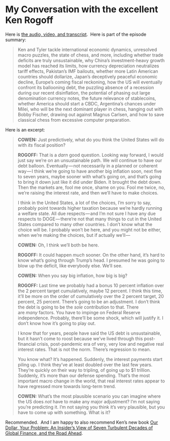 # My Conversation with the excellent Ken Rogoff

Here is [the audio, video, and transcript](https://conversationswithtyler.com/episodes/kenneth-rogoff/).  Here is part of the episode summary:

> Ken and Tyler tackle international economic dynamics, unresolved macro puzzles, the state of chess, and more, including whether trade deficits are truly unsustainable, why China’s investment-heavy growth model has reached its limits, how currency depreciation neutralizes tariff effects, Pakistan’s IMF bailouts, whether more Latin American countries should dollarize, Japan’s deceptively peaceful economic decline, Europe’s coming fiscal reckoning, how the US will eventually confront its ballooning debt, the puzzling absence of a recession during our recent disinflation, the potential of phasing out large denomination currency notes, the future relevance of stablecoins, whether America should start a CBDC, Argentina’s chances under Milei, who will be the next dominant player in chess, hanging out with Bobby Fischer, drawing out against Magnus Carlsen, and how to save classical chess from excessive computer preparation.

Here is an excerpt:

> **COWEN:** Just predictively, what do you think the United States will do with _its_ fiscal position?
> 
> **ROGOFF:** That is a _darn_ good question. Looking way forward, I would just say we’re on an unsustainable path. We will continue to have our debt balloon. Eventually — not necessarily in a planned or coherent way — I think we’re going to have another big inflation soon, next five to seven years, maybe sooner with what’s going on, and that’s going to bring it down just like it did under Biden. It brought the debt down. Then the markets are, fool me once, shame on you. Fool me twice, no, we’re raising the interest rate, and then we’ll have to make choices.
> 
> I think in the United States, a lot of the choices, I’m sorry to say, probably point towards higher taxation because we’re hardly running a welfare state. All due respects — and I’m not sure I have any due respects to DOGE — there’re not that many things to cut in the United States compared to many other countries. I don’t know what the choice will be. I probably won’t be here, and you might not be either, when we’re making the choices, but if actually we’ll —
> 
> **COWEN:** Oh, I think we’ll both be here.
> 
> **ROGOFF:** It could happen _much_ sooner. On the other hand, it’s hard to know what’s going through Trump’s head. I presumed he was going to blow up the deficit, like everybody else. We’ll see.
> 
> **COWEN:** When you say big inflation, how big is big?
> 
> **ROGOFF:** Last time we probably had a bonus 10 percent inflation over the 2 percent target cumulatively, maybe 12 percent. I think this time, it’ll be more on the order of cumulatively over the 2 percent target, 20 percent, 25 percent. There’s going to be an adjustment. I don’t think the debt is going to be the _sole_ contribution to that. There are _many_ factors. You have to impinge on Federal Reserve independence. Probably, there’ll be some shock, which will justify it. I don’t know how it’s going to play out.
> 
> I know that for years, people have said the US debt is unsustainable, but it hasn’t come to roost because we’ve lived through this post-financial crisis, post-pandemic era of very, very low and negative real interest rates. That is not the norm. There’s regression to mean.
> 
> You know what? It’s happened. Suddenly, the interest payments start piling up. I think they’ve at least doubled over the last few years. They’re quickly on their way to tripling, of going up to $1 trillion. Suddenly, it’s more than our defense spending. That’s the most important macro change in the world, that real interest rates appear to have regressed more towards long-term trend.
> 
> **COWEN:** What’s the most plausible scenario you can imagine where the US does _not_ have to make any major adjustment? I’m not saying you’re predicting it. I’m not saying you think it’s very plausible, but you have to come up with something. What is it?

Recommended.  And I am happy to also recommend Ken’s new book [Our Dollar, Your Problem: An Insider’s View of Seven Turbulent Decades of Global Finance, and the Road Ahead](https://www.amazon.com/Our-Dollar-Your-Problem-Turbulent/dp/0300275315/ref=sr_1_1?crid=1PP3JW6IKTGKD&dib=eyJ2IjoiMSJ9.dkKHSrZv98NlMuvTxaMhL3NJRsGsEbYqFJpb4X-rAYnztcvnDm1Bs7hKm7Wa5SkN96BohhKN4ouj4XVlDLnLhzw8dYyDPpBVjgUhdDb3KisNfXL1kUPwuJsPmO1oeP1KJv_8Rzojr0ImKC4jaSi69_a3qzabVoZzbq9OUG4XVErSZCigwXldoSolhcU5rfWVjmkZ1GZTxs_gpV2FEpOirX0XvtSbzIiwfbBtzUQ7gq0.wAmJn1NMp5gKqvAs0fdne6ZJZfVeQdUOOYphJXsB1Pw&dib_tag=se&keywords=kenneth+rogoff&qid=1746016110&sprefix=kenneth+rogoff%2Caps%2C128&sr=8-1).